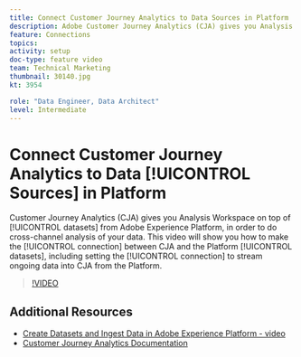 ```yaml
---
title: Connect Customer Journey Analytics to Data Sources in Platform
description: Adobe Customer Journey Analytics (CJA) gives you Analysis Workspace on top of data sets from Adobe Experience Platform, in order to do cross-channel analysis of your data. This video will show you how to make the connection between CJA and the Platform data sets, including setting the connection to stream ongoing data into CJA from the Platform.
feature: Connections
topics: 
activity: setup
doc-type: feature video
team: Technical Marketing
thumbnail: 30140.jpg
kt: 3954

role: "Data Engineer, Data Architect"
level: Intermediate
---
```


# Connect Customer Journey Analytics to Data [!UICONTROL Sources] in Platform

Customer Journey Analytics (CJA) gives you Analysis Workspace on top of [!UICONTROL datasets] from Adobe Experience Platform, in order to do cross-channel analysis of your data. This video will show you how to make the [!UICONTROL connection] between CJA and the Platform [!UICONTROL datasets], including setting the [!UICONTROL connection] to stream ongoing data into CJA from the Platform.

>[!VIDEO](https://video.tv.adobe.com/v/30140/?quality=12&enable10seconds=on&speedcontrol=on)

## Additional Resources

* [Create Datasets and Ingest Data in Adobe Experience Platform - video](https://docs.adobe.com/content/help/en/platform-learn/tutorials/data-ingestion/create-datasets-and-ingest-data.html)
* [Customer Journey Analytics Documentation](https://docs.adobe.com/content/help/en/analytics-platform/using/cja-landing.html)
